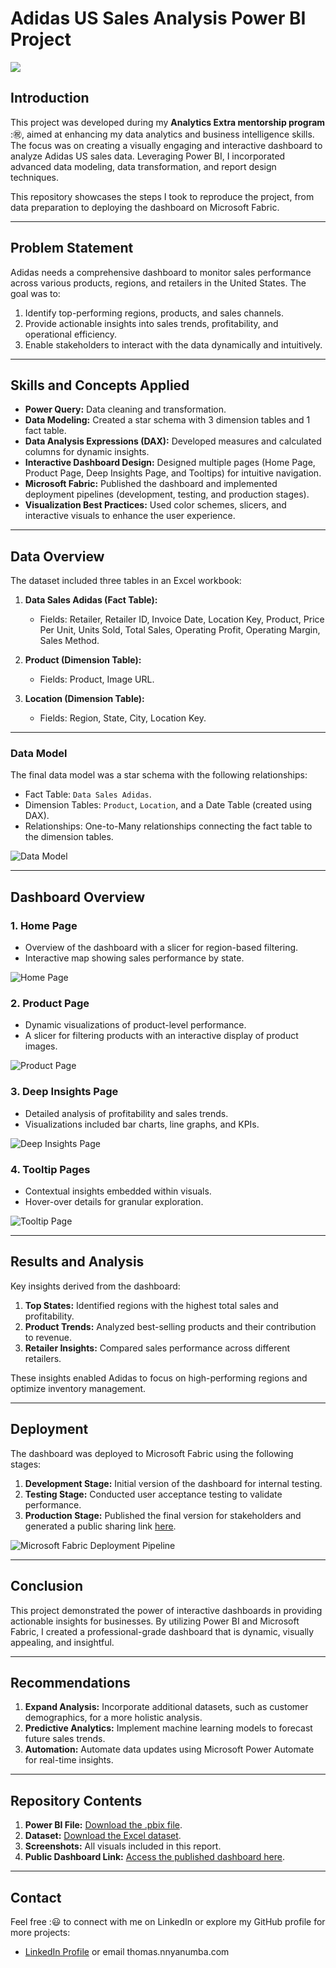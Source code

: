 # Adidas US Sales Analysis Power BI Project
![](https://github.com/Thomas-Nyanumba/Adidas-US-Sales-Analysis-Power-BI-Project/blob/main/Adidas%20BI%20Background%20Image...webp)
## Introduction
This project was developed during my **Analytics Extra mentorship program** :㊗️, aimed at enhancing my data analytics and business intelligence skills. The focus was on creating a visually engaging and interactive dashboard to analyze Adidas US sales data. Leveraging Power BI, I incorporated advanced data modeling, data transformation, and report design techniques. 

This repository showcases the steps I took to reproduce the project, from data preparation to deploying the dashboard on Microsoft Fabric.

---

## Problem Statement
Adidas needs a comprehensive dashboard to monitor sales performance across various products, regions, and retailers in the United States. The goal was to:
1. Identify top-performing regions, products, and sales channels.
2. Provide actionable insights into sales trends, profitability, and operational efficiency.
3. Enable stakeholders to interact with the data dynamically and intuitively.

---

## Skills and Concepts Applied
- **Power Query:** Data cleaning and transformation.
- **Data Modeling:** Created a star schema with 3 dimension tables and 1 fact table.
- **Data Analysis Expressions (DAX):** Developed measures and calculated columns for dynamic insights.
- **Interactive Dashboard Design:** Designed multiple pages (Home Page, Product Page, Deep Insights Page, and Tooltips) for intuitive navigation.
- **Microsoft Fabric:** Published the dashboard and implemented deployment pipelines (development, testing, and production stages).
- **Visualization Best Practices:** Used color schemes, slicers, and interactive visuals to enhance the user experience.

---

## Data Overview
The dataset included three tables in an Excel workbook:

1. **Data Sales Adidas (Fact Table):**
   - Fields: Retailer, Retailer ID, Invoice Date, Location Key, Product, Price Per Unit, Units Sold, Total Sales, Operating Profit, Operating Margin, Sales Method.

2. **Product (Dimension Table):**
   - Fields: Product, Image URL.

3. **Location (Dimension Table):**
   - Fields: Region, State, City, Location Key.

---

### **Data Model**
The final data model was a star schema with the following relationships:
- Fact Table: `Data Sales Adidas`.
- Dimension Tables: `Product`, `Location`, and a Date Table (created using DAX).
- Relationships: One-to-Many relationships connecting the fact table to the dimension tables.

![Data Model](https://github.com/Thomas-Nyanumba/Adidas-US-Sales-Analysis-Power-BI-Project/blob/main/Adidas%20BI%20Data%20Model%20Image.png)

---

## Dashboard Overview

### **1. Home Page**
   - Overview of the dashboard with a slicer for region-based filtering.
   - Interactive map showing sales performance by state.

![Home Page](https://github.com/Thomas-Nyanumba/Adidas-US-Sales-Analysis-Power-BI-Project/blob/main/Adidas%20BI%20Report%20Home%20Page%20Image.png)

### **2. Product Page**
   - Dynamic visualizations of product-level performance.
   - A slicer for filtering products with an interactive display of product images.

![Product Page](https://github.com/Thomas-Nyanumba/Adidas-US-Sales-Analysis-Power-BI-Project/blob/main/Adidas%20BI%20Report%20Product%20Page%20Image.png)

### **3. Deep Insights Page**
   - Detailed analysis of profitability and sales trends.
   - Visualizations included bar charts, line graphs, and KPIs.

![Deep Insights Page](https://github.com/Thomas-Nyanumba/Adidas-US-Sales-Analysis-Power-BI-Project/blob/main/Adidas%20BI%20Report%20Deep%20Insight%20Page%20Image.png)

### **4. Tooltip Pages**
   - Contextual insights embedded within visuals.
   - Hover-over details for granular exploration.

![Tooltip Page](https://github.com/Thomas-Nyanumba/Adidas-US-Sales-Analysis-Power-BI-Project/blob/main/Adidas%20BI%20Report%20State%20Tooltip%20Page%20Image.png)

---

## Results and Analysis
Key insights derived from the dashboard:
1. **Top States:** Identified regions with the highest total sales and profitability.
2. **Product Trends:** Analyzed best-selling products and their contribution to revenue.
3. **Retailer Insights:** Compared sales performance across different retailers.

These insights enabled Adidas to focus on high-performing regions and optimize inventory management.

---

## Deployment
The dashboard was deployed to Microsoft Fabric using the following stages:
1. **Development Stage:** Initial version of the dashboard for internal testing.
2. **Testing Stage:** Conducted user acceptance testing to validate performance.
3. **Production Stage:** Published the final version for stakeholders and generated a public sharing link [here](https://app.powerbi.com/view?r=eyJrIjoiNGQ5YzZhMWMtNmJkOS00ODYxLWI0N2QtNDdhNDU4NzI2ZTkyIiwidCI6IjgwZTliY2Y3LTczYTYtNGI5OS1iZWFkLTA2MmNmZjE2MmY5NiJ9).

![Microsoft Fabric Deployment Pipeline](https://github.com/Thomas-Nyanumba/Adidas-US-Sales-Analysis-Power-BI-Project/blob/main/Adidas%20BI%20Fabric%20Deployment%20Pipeline.png)

---

## Conclusion
This project demonstrated the power of interactive dashboards in providing actionable insights for businesses. By utilizing Power BI and Microsoft Fabric, I created a professional-grade dashboard that is dynamic, visually appealing, and insightful.

---

## Recommendations
1. **Expand Analysis:** Incorporate additional datasets, such as customer demographics, for a more holistic analysis.
2. **Predictive Analytics:** Implement machine learning models to forecast future sales trends.
3. **Automation:** Automate data updates using Microsoft Power Automate for real-time insights.

---

## Repository Contents
1. **Power BI File:** [Download the .pbix file](https://github.com/Thomas-Nyanumba/Adidas-US-Sales-Analysis-Power-BI-Project/blob/main/Adidas%20Sales%20Data%20Analysis.pbix).
2. **Dataset:** [Download the Excel dataset](https://github.com/Thomas-Nyanumba/Adidas-US-Sales-Analysis-Power-BI-Project/blob/main/Adidas%20US%20Datasets...xlsx).
3. **Screenshots:** All visuals included in this report.
4. **Public Dashboard Link:** [Access the published dashboard here](https://app.powerbi.com/view?r=eyJrIjoiNGQ5YzZhMWMtNmJkOS00ODYxLWI0N2QtNDdhNDU4NzI2ZTkyIiwidCI6IjgwZTliY2Y3LTczYTYtNGI5OS1iZWFkLTA2MmNmZjE2MmY5NiJ9).

---

## Contact
Feel free :😃 to connect with me on LinkedIn or explore my GitHub profile for more projects:
- [LinkedIn Profile](https://www.linkedin.com/in/thomasnyanumba) or email thomas.nnyanumba.com 
